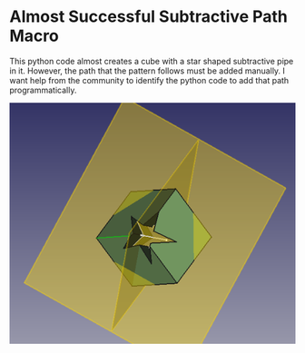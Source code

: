 # Almost Successful Subtractive Path Macro
This python code almost creates a cube with a star shaped subtractive pipe in it.  However, the path that the pattern follows must be added manually.  I want help from the community to identify the python code to add that path programmatically.

![Image of star-pipe](https://github.com/a-mcintosh/test-pipe/blob/master/Documents/star-pipe.png)
